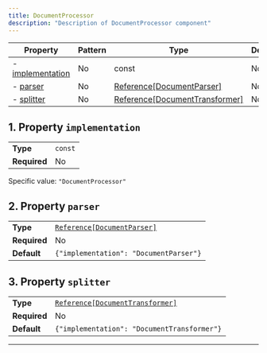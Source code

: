 ```yaml
---
title: DocumentProcessor
description: "Description of DocumentProcessor component"
---
```

| Property                             | Pattern | Type                           | Deprecated | Definition | Title/Description |
| ------------------------------------ | ------- | ------------------------------ | ---------- | ---------- | ----------------- |
| - [implementation](#implementation ) | No      | const                          | No         | -          | -                 |
| - [parser](#parser )                 | No      | [Reference[DocumentParser]](/docs/components/documentparser/overview)      | No         | -          | -                 |
| - [splitter](#splitter )             | No      | [Reference[DocumentTransformer]](/docs/components/documenttransformer/overview) | No         | -          | -                 |

## <a name="implementation"></a>1. Property `implementation`

|              |         |
| ------------ | ------- |
| **Type**     | `const` |
| **Required** | No      |

Specific value: `"DocumentProcessor"`

## <a name="parser"></a>2. Property `parser`

|              |                                        |
| ------------ | -------------------------------------- |
| **Type**     | [`Reference[DocumentParser]`](/docs/components/documentparser/overview)            |
| **Required** | No                                     |
| **Default**  | `{"implementation": "DocumentParser"}` |

## <a name="splitter"></a>3. Property `splitter`

|              |                                             |
| ------------ | ------------------------------------------- |
| **Type**     | [`Reference[DocumentTransformer]`](/docs/components/documenttransformer/overview)            |
| **Required** | No                                          |
| **Default**  | `{"implementation": "DocumentTransformer"}` |

----------------------------------------------------------------------------------------------------------------------------
